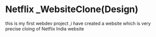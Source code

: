# Netflix _WebsiteClone(Design)
 this is my first webdev project ,i have created a website which is very precise cloing of Netflix India  website 
